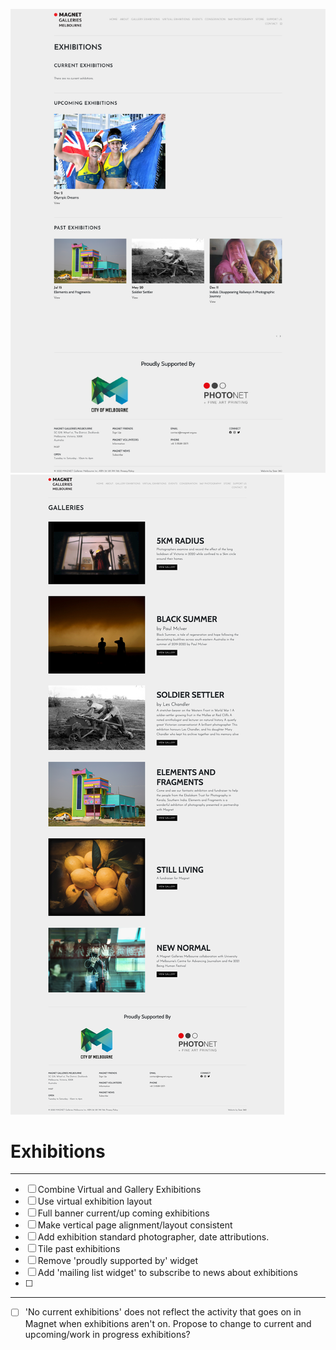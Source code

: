 ![](2021-11-27-12-38-13.png)
![](2021-11-27-13-11-31.png)

# Exhibitions
---------
- [ ] Combine Virtual and Gallery Exhibitions
- [ ] Use virtual exhibition layout
- [ ] Full banner current/up coming exhibitions
- [ ] Make vertical page alignment/layout consistent
- [ ] Add exhibition standard photographer, date attributions.
- [ ] Tile past exhibitions
- [ ] Remove 'proudly supported by' widget
- [ ] Add 'mailing list widget' to subscribe to news about exhibitions
- [ ]
---------
- [ ] 'No current exhibitions' does not reflect the activity that goes on in Magnet when exhibitions aren't on. Propose to change to current and upcoming/work in progress exhibitions?